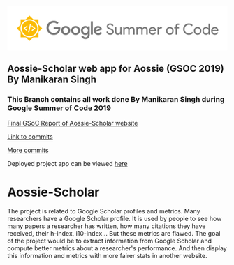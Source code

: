# <img src="https://github.com/ayushsnha/hellow-world/blob/master/68747470733a2f2f6d75736573636f72652e6f72672f73697465732f6d75736573636f72652e6f72672f66696c65732f4361707475726525323064253237652543432538316372616e253230323031362d30332d303125323030392e34382e31315f302e706e.png" align="center"/>

## Aossie-Scholar web app for Aossie (GSOC 2019) By Manikaran Singh

### This Branch contains all work done By Manikaran Singh during Google Summer of Code 2019

[Final GSoC Report of Aossie-Scholar website](https://docs.google.com/document/d/1nfCF9jkd8i678sxWSRwS4kjNlXcWteATjSpyIOLkbmw/edit?usp=sharing)

[Link to commits](https://gitlab.com/Manikaran20/aossie-scholar/commits/local)

[More commits](https://gitlab.com/Manikaran20/aossie-scholar/commits/dep)

Deployed project app can be viewed [here](http://13.232.12.252/metrics/)






# Aossie-Scholar

The project is related to Google Scholar profiles and metrics. Many researchers have a Google Scholar profile. 
It is used by people to see how many papers a researcher has written, how many citations they have received, their h-index, i10-index... 
But these metrics are flawed. The goal of the project would be to extract information from Google Scholar and compute better metrics about a researcher's performance.
And then display this information and metrics with more fairer stats in another website.
